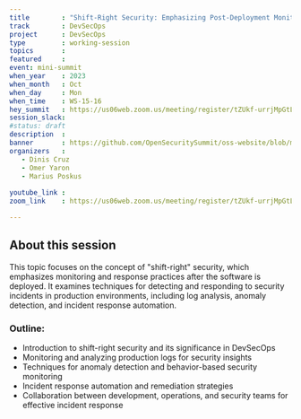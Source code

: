 ```yaml
---
title        : "Shift-Right Security: Emphasizing Post-Deployment Monitoring and Response (Panel)"
track        : DevSecOps
project      : DevSecOps
type         : working-session
topics       :
featured     :
event: mini-summit
when_year    : 2023
when_month   : Oct
when_day     : Mon
when_time    : WS-15-16
hey_summit   : https://us06web.zoom.us/meeting/register/tZUkf-urrjMpGtLDM5cezDhS7ybg28mmiYdp
session_slack:
#status: draft
description  :
banner       : https://github.com/OpenSecuritySummit/oss-website/blob/main/content/sessions/2023/mini-summits/Oct/banners/shift-right.jpg?raw=true
organizers   :
   - Dinis Cruz
   - Omer Yaron
   - Marius Poskus
  
youtube_link : 
zoom_link    : https://us06web.zoom.us/meeting/register/tZUkf-urrjMpGtLDM5cezDhS7ybg28mmiYdp

---
```



## About this session
This topic focuses on the concept of "shift-right" security, which emphasizes monitoring and response practices after the software is deployed. It examines techniques for detecting and responding to security incidents in production environments, including log analysis, anomaly detection, and incident response automation.
### Outline:
- Introduction to shift-right security and its significance in DevSecOps
- Monitoring and analyzing production logs for security insights
- Techniques for anomaly detection and behavior-based security monitoring
- Incident response automation and remediation strategies
- Collaboration between development, operations, and security teams for effective incident response

